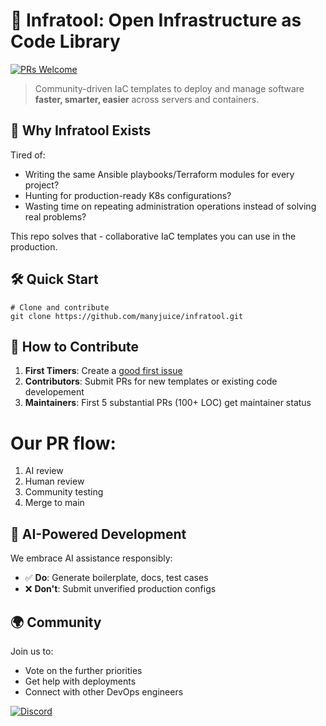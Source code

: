 # 🚀 Infratool: Open Infrastructure as Code Library

[![PRs Welcome](https://img.shields.io/badge/PRs-welcome-brightgreen.svg)](https://github.com/manyjuice/infratool/pulls)

> Community-driven IaC templates to deploy and manage software **faster, smarter, easier** across servers and containers.

## 🌟 Why Infratool Exists

Tired of:
- Writing the same Ansible playbooks/Terraform modules for every project?
- Hunting for production-ready K8s configurations?
- Wasting time on repeating administration operations instead of solving real problems?

This repo solves that - collaborative IaC templates you can use in the production.

## 🛠️ Quick Start

```
# Clone and contribute
git clone https://github.com/manyjuice/infratool.git
```

## 🤝 How to Contribute

1. **First Timers**: Create a [good first issue](https://github.com/manyjuice/infratool/issues/new)
2. **Contributors**: Submit PRs for new templates or existing code developement
3. **Maintainers**: First 5 substantial PRs (100+ LOC) get maintainer status

# Our PR flow:
1. AI review
2. Human review
3. Community testing
4. Merge to main

## 🧠 AI-Powered Development

We embrace AI assistance responsibly:
- ✅ **Do**: Generate boilerplate, docs, test cases
- ❌ **Don't**: Submit unverified production configs

## 🌍 Community

Join us to:
- Vote on the further priorities
- Get help with deployments
- Connect with other DevOps engineers

[![Discord](https://img.shields.io/badge/chat-on%20Discord-7289DA)](https://discord.gg/PM8qJ45X)